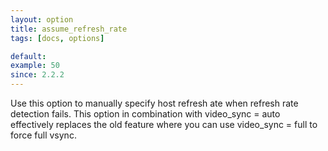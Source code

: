```yaml
---
layout: option
title: assume_refresh_rate
tags: [docs, options]

default:
example: 50
since: 2.2.2
---
```


Use this option to manually specify host refresh ate when refresh rate
detection fails. This option in combination with video_sync = auto
effectively replaces the old feature where you can use video_sync = full
to force full vsync.
